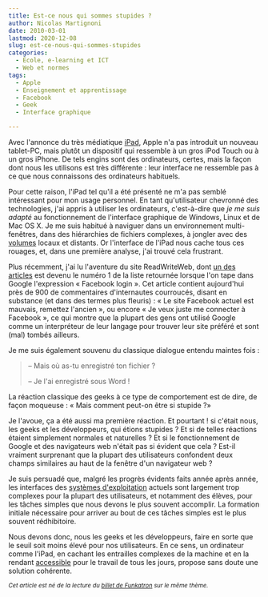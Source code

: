 ```yaml
---
title: Est-ce nous qui sommes stupides ?
author: Nicolas Martignoni
date: 2010-03-01
lastmod: 2020-12-08
slug: est-ce-nous-qui-sommes-stupides
categories:
  - École, e-learning et ICT
  - Web et normes
tags:
  - Apple
  - Enseignement et apprentissage
  - Facebook
  - Geek
  - Interface graphique

---
```

Avec l'annonce du très médiatique [iPad][1], Apple n'a pas introduit un nouveau tablet-PC, mais plutôt un dispositif qui ressemble à un gros iPod Touch ou à un gros iPhone. De tels engins sont des ordinateurs, certes, mais la façon dont nous les utilisons est très différente : leur interface ne ressemble pas à ce que nous connaissons des ordinateurs habituels.

Pour cette raison, l'iPad tel qu'il a été présenté ne m'a pas semblé intéressant pour mon usage personnel. En tant qu'utilisateur chevronné des technologies, j'ai appris à utiliser les ordinateurs, c'est-à-dire que _je me suis adapté_ au fonctionnement de l'interface graphique de Windows, Linux et de Mac OS X. Je me suis habitué à naviguer dans un environnement multi-fenêtres, dans des hiérarchies de fichiers complexes, à jongler avec des [volumes][2] locaux et distants. Or l'interface de l'iPad nous cache tous ces rouages, et, dans une première analyse, j'ai trouvé cela frustrant.

<!--more-->

Plus récemment, j'ai lu l'aventure du site ReadWriteWeb, dont [un des articles][3] est devenu le numéro 1 de la liste retournée lorsque l'on tape dans Google l'expression « Facebook login ». Cet article contient aujourd'hui près de 900 de commentaires d'internautes courroucés, disant en substance (et dans des termes plus fleuris) : « Le site Facebook actuel est mauvais, remettez l'ancien », ou encore « Je veux juste me connecter à Facebook », ce qui montre que la plupart des gens ont utilisé Google comme un interpréteur de leur langage pour trouver leur site préféré et sont (mal) tombés ailleurs.

Je me suis également souvenu du classique dialogue entendu maintes fois :

> – Mais où as-tu enregistré ton fichier ?
>
> – Je l'ai enregistré sous Word !

La réaction classique des geeks à ce type de comportement est de dire, de façon moqueuse : « Mais comment peut-on être si stupide ?»

Je l'avoue, ça a été aussi ma première réaction. Et pourtant ! si c'était nous, les geeks et les développeurs, qui étions stupides ? Et si de telles réactions étaient simplement normales et naturelles ? Et si le fonctionnement de Google et des navigateurs web n'était pas si évident que cela ? Est-il vraiment surprenant que la plupart des utilisateurs confondent deux champs similaires au haut de la fenêtre d'un navigateur web ?

Je suis persuadé que, malgré les progrès évidents faits année après année, les interfaces des [systèmes d'exploitation][5] actuels sont largement trop complexes pour la plupart des utilisateurs, et notamment des élèves, pour les tâches simples que nous devons le plus souvent accomplir. La formation initiale nécessaire pour arriver au bout de ces tâches simples est le plus souvent rédhibitoire.

Nous devons donc, nous les geeks et les développeurs, faire en sorte que le seuil soit moins élevé pour nos utilisateurs. En ce sens, un ordinateur comme l'iPad, en cachant les entrailles complexes de la machine et en la rendant [accessible][6] pour le travail de tous les jours, propose sans doute une solution cohérente.

_<small>Cet article est né de la lecture du [billet de Funkatron][7] sur le même thème.</small>_

 [1]: https://www.apple.com/chfr/ipad/
 [2]: https://fr.wikipedia.org/wiki/Volume_%28informatique%29
 [3]: https://readwrite.com/2010/02/10/facebook_wants_to_be_your_one_true_login/
 [4]: https://www.google.com/search?q=Facebook+login
 [5]: https://fr.wikipedia.org/wiki/Syst%C3%A8me_d%27exploitation
 [6]: https://fr.wikipedia.org/wiki/Accessibilité
 [7]: https://funkatron.com/posts/were-the-stupid-ones-facebook-google-and-our-failure-as-developers.html
